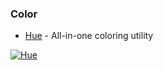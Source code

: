 ### Color

* [Hue](https://github.com/zenangst/Hue) - All-in-one coloring utility

[![Hue](https://raw.githubusercontent.com/zenangst/Hue/master/Images/cover.png)](https://github.com/zenangst/Hue)